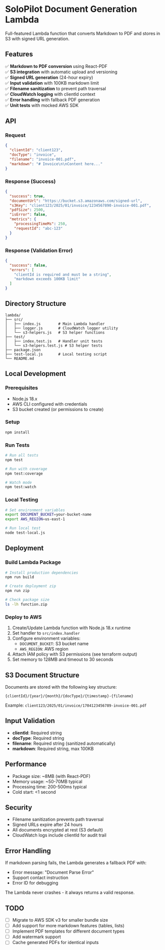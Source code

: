 # SoloPilot Document Generation Lambda

Full-featured Lambda function that converts Markdown to PDF and stores in S3 with signed URL generation.

## Features

✅ **Markdown to PDF conversion** using React-PDF  
✅ **S3 integration** with automatic upload and versioning  
✅ **Signed URL generation** (24-hour expiry)  
✅ **Input validation** with 100KB markdown limit  
✅ **Filename sanitization** to prevent path traversal  
✅ **CloudWatch logging** with clientId context  
✅ **Error handling** with fallback PDF generation  
✅ **Unit tests** with mocked AWS SDK

## API

### Request

```json
{
  "clientId": "client123",
  "docType": "invoice",
  "filename": "invoice-001.pdf",
  "markdown": "# Invoice\n\nContent here..."
}
```

### Response (Success)

```json
{
  "success": true,
  "documentUrl": "https://bucket.s3.amazonaws.com/signed-url",
  "s3Key": "client123/2025/01/invoice/1234567890-invoice-001.pdf",
  "pdfSize": 2500,
  "isError": false,
  "metrics": {
    "processingTimeMs": 250,
    "requestId": "abc-123"
  }
}
```

### Response (Validation Error)

```json
{
  "success": false,
  "errors": [
    "clientId is required and must be a string",
    "markdown exceeds 100KB limit"
  ]
}
```

## Directory Structure

```
lambda/
├── src/
│   ├── index.js        # Main Lambda handler
│   ├── logger.js       # CloudWatch logger utility
│   └── s3-helpers.js   # S3 helper functions
├── test/
│   ├── index.test.js   # Handler unit tests
│   └── s3-helpers.test.js # S3 helper tests
├── package.json
├── test-local.js       # Local testing script
└── README.md
```

## Local Development

### Prerequisites

- Node.js 18.x
- AWS CLI configured with credentials
- S3 bucket created (or permissions to create)

### Setup

```bash
npm install
```

### Run Tests

```bash
# Run all tests
npm test

# Run with coverage
npm test:coverage

# Watch mode
npm test:watch
```

### Local Testing

```bash
# Set environment variables
export DOCUMENT_BUCKET=your-bucket-name
export AWS_REGION=us-east-1

# Run local test
node test-local.js
```

## Deployment

### Build Lambda Package

```bash
# Install production dependencies
npm run build

# Create deployment zip
npm run zip

# Check package size
ls -lh function.zip
```

### Deploy to AWS

1. Create/Update Lambda function with Node.js 18.x runtime
2. Set handler to `src/index.handler`
3. Configure environment variables:
   - `DOCUMENT_BUCKET`: S3 bucket name
   - `AWS_REGION`: AWS region
4. Attach IAM policy with S3 permissions (see terraform output)
5. Set memory to 128MB and timeout to 30 seconds

## S3 Document Structure

Documents are stored with the following key structure:

```
{clientId}/{year}/{month}/{docType}/{timestamp}-{filename}
```

Example: `client123/2025/01/invoice/1704123456789-invoice-001.pdf`

## Input Validation

- **clientId**: Required string
- **docType**: Required string
- **filename**: Required string (sanitized automatically)
- **markdown**: Required string, max 100KB

## Performance

- Package size: ~8MB (with React-PDF)
- Memory usage: ~50-70MB typical
- Processing time: 200-500ms typical
- Cold start: <1 second

## Security

- Filename sanitization prevents path traversal
- Signed URLs expire after 24 hours
- All documents encrypted at rest (S3 default)
- CloudWatch logs include clientId for audit trail

## Error Handling

If markdown parsing fails, the Lambda generates a fallback PDF with:
- Error message: "Document Parse Error"
- Support contact instruction
- Error ID for debugging

The Lambda never crashes - it always returns a valid response.

## TODO

- [ ] Migrate to AWS SDK v3 for smaller bundle size
- [ ] Add support for more markdown features (tables, lists)
- [ ] Implement PDF templates for different document types
- [ ] Add watermark support
- [ ] Cache generated PDFs for identical inputs